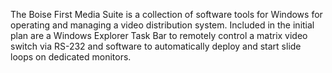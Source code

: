 The Boise First Media Suite is a collection of software tools for Windows for operating and managing a video distribution system.  Included in the initial plan are a Windows Explorer Task Bar to remotely control a matrix video switch via RS-232 and software to automatically deploy and start slide loops on dedicated monitors.